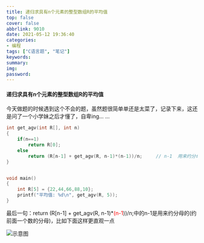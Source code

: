 ```yaml
---
title: 递归求具有n个元素的整型数组R的平均值
top: false
cover: false
abbrlink: 9010
date: 2021-05-12 19:36:40
categories:
- 编程
tags: ["C语言题", "笔记"]
keywords:
summary:
img:
password:
---
```




#### 递归求具有n个元素的整型数组R的平均值

今天做题的时候遇到这个不会的题，虽然题很简单单还是太菜了，记录下来，这还是问了一个小学妹之后才懂了，自卑ing... ...



```c
int get_agv(int R[], int n)
{
	if(n==1)
		return R[0];
	else
		return (R[n-1] + get_agv(R, n-1)*(n-1))/n;	   // n-1  用来约分母(约前面一个数的分母)， 把分母写在横线的下面比较容易看出来
}


void main()
{
	int R[5] = {22,44,66,88,10};
	printf("平均值: %d\n", get_agv(R, 5));
}

```



最后一句：return (R[n-1] + get_agv(R, n-1)*<font color=red>(n-1</font>))/n;中的n-1是用来约分母的(约前面一个数的分母)，比如下面这样更直观一点

![示意图](http://image.geoer.cn/%E6%B1%82%E5%B9%B3%E5%9D%87%E5%80%BC%E9%A2%98.jpg)



